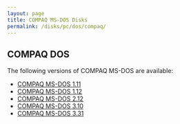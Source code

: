 ```yaml
---
layout: page
title: COMPAQ MS-DOS Disks
permalink: /disks/pc/dos/compaq/
---
```


COMPAQ DOS
---

The following versions of COMPAQ MS-DOS are available:

* [COMPAQ MS-DOS 1.11](/disks/pc/dos/compaq/1.11/)
* [COMPAQ MS-DOS 1.12](/disks/pc/dos/compaq/1.12/)
* [COMPAQ MS-DOS 2.12](/disks/pc/dos/compaq/2.12/)
* [COMPAQ MS-DOS 3.10](/disks/pc/dos/compaq/3.10/)
* [COMPAQ MS-DOS 3.31](/disks/pc/dos/compaq/3.31/)
